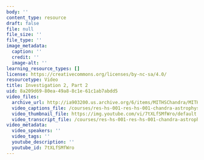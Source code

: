 ```yaml
---
body: ''
content_type: resource
draft: false
file: null
file_size: ''
file_type: ''
image_metadata:
  caption: ''
  credit: ''
  image-alt: ''
learning_resource_types: []
license: https://creativecommons.org/licenses/by-nc-sa/4.0/
resourcetype: Video
title: Investigation 2, Part 2
uid: 8a209d69-80ea-49a8-8c1e-61c1ab7abdd5
video_files:
  archive_url: http://ia903200.us.archive.org/6/items/MITHSChandra/MITHS_chandra_2_02_300k.mp4
  video_captions_file: /courses/res-hs-001-res-hs-001-chandra-astrophysics-institute/7tXLfSMfWro_captions.webvtt
  video_thumbnail_file: https://img.youtube.com/vi/7tXLfSMfWro/default.jpg
  video_transcript_file: /courses/res-hs-001-res-hs-001-chandra-astrophysics-institute/7tXLfSMfWro_transcript.pdf
video_metadata:
  video_speakers: ''
  video_tags: ''
  youtube_description: ''
  youtube_id: 7tXLfSMfWro
---
```

